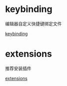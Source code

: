 # keybinding
编辑器自定义快捷键绑定文件

[keybinding](./keybinding.json)

# extensions
推荐安装插件

[extensions](./extensions.json)
